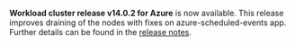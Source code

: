 **Workload cluster release v14.0.2 for Azure** is now available. This release improves draining of the nodes with fixes on azure-scheduled-events app. Further details can be found in the [release notes](https://docs.giantswarm.io/changes/workload-cluster-releases-azure/releases/azure-v14.1.3/).

